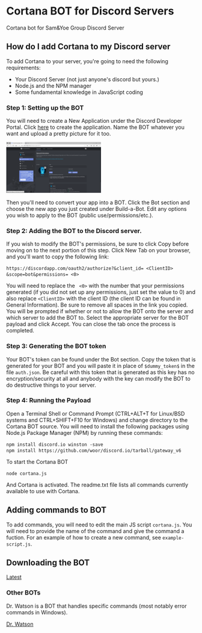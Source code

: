 # Cortana BOT for Discord Servers
Cortana bot for Sam&amp;Yoe Group Discord Server

## How do I add Cortana to my Discord server

To add Cortana to your server, you're going to need the following requirements:

* Your Discord Server (not just anyone's discord but yours.)
* Node.js and the NPM manager
* Some fundamental knowledge in JavaScript coding

### Step 1: Setting up the BOT

You will need to create a New Application under the Discord Developer Portal. Click [here](https://discordapp.com/developers/applications/me) to create the application. Name the BOT whatever you want and upload a pretty picture for it too.

<img src="screenshot1.png" alt="Cortana Example" width="50%" />

Then you'll need to convert your app into a BOT. Click the Bot section and choose the new app you just created under Build-a-Bot. Edit any options you wish to apply to the BOT (public use/permissions/etc.).

### Step 2: Adding the BOT to the Discord server.

If you wish to modify the BOT's permissions, be sure to click Copy before moving on to the next portion of this step. Click New Tab on your browser, and you'll want to copy the following link:

```
https://discordapp.com/oauth2/authorize?&client_id= <ClientID> &scope=bot&permissions= <0>
```

You will need to replace the ` <0>` with the number that your permissions generated (if you did not set up any permissions, just set the value to 0) and also replace ` <ClientID> ` with the client ID (the client ID can be found in General Information). Be sure to remove all spaces in the link you copied. You will be prompted if whether or not to allow the BOT onto the server and which server to add the BOT to. Select the appropriate server for the BOT payload and click Accept. You can close the tab once the process is completed.

### Step 3: Generating the BOT token

Your BOT's token can be found under the Bot section. Copy the token that is generated for your BOT and you will paste it in place of `$dummy_token$` in the file `auth.json`. Be careful with this token that is generated as this key has no encryption/security at all and anybody with the key can modify the BOT to do destructive things to your server.

### Step 4: Running the Payload

Open a Terminal Shell or Command Prompt (CTRL+ALT+T for Linux/BSD systems and CTRL+SHIFT+F10 for Windows) and change directory to the Cortana BOT source. You will need to install the following packages using Node.js Package Manager (NPM) by running these commands:

```
npm install discord.io winston -save
npm install https://github.com/woor/discord.io/tarball/gateway_v6
```

To start the Cortana BOT

```
node cortana.js
```

And Cortana is activated. The readme.txt file lists all commands currently available to use with Cortana.

## Adding commands to BOT

To add commands, you will need to edit the main JS script `cortana.js`. You will need to provide the name of the command and give the command a fuction. For an example of how to create a new command, see `example-script.js`.

## Downloading the BOT

[Latest](https://github.com/sparrdrem/cortana-bot/archive/master.zip)

### Other BOTs

Dr. Watson is a BOT that handles specific commands (most notably error commands in Windows).

[Dr. Watson](https://github.com/sparrdrem/drwatson-bot/archive/master.zip)
